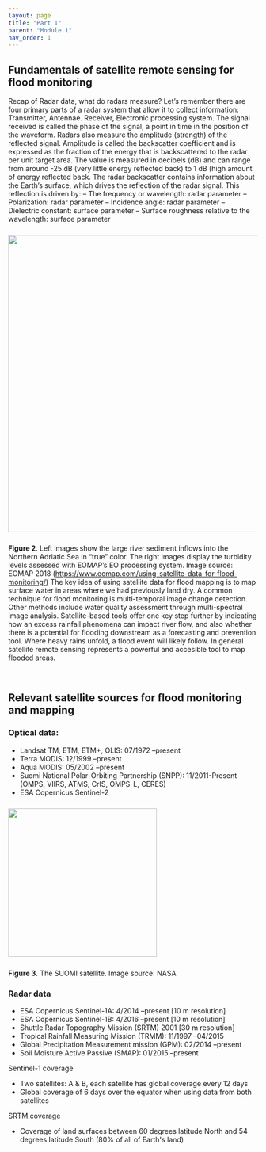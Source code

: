 ```yaml
---
layout: page
title: "Part 1"
parent: "Module 1"
nav_order: 1
---
```



## Fundamentals of satellite remote sensing for flood monitoring
Recap of Radar data, what do radars measure?
Let’s remember there are four primary parts of a radar system that allow it to collect information: Transmitter, Antennae. Receiver, Electronic processing system. The signal received is called the phase of the signal, a point in time in the position of the waveform. Radars also measure the amplitude (strength) of the reflected signal. Amplitude is called the backscatter coefficient and is expressed as the fraction of the energy that is backscattered to the radar per unit target area. The value is measured in decibels (dB) and can range from around -25 dB (very little energy reflected back) to 1 dB (high amount of energy reflected back.
The radar backscatter contains information about the Earth’s surface, which drives the reflection of the radar signal.  This reflection is driven by:
– The frequency or wavelength: radar parameter
– Polarization: radar parameter
– Incidence angle: radar parameter
– Dielectric constant: surface parameter
– Surface roughness relative to the wavelength: surface parameter

<img align="center" src="../images/flood-mapping-sar-images/01_wat.png"  vspace="10" width="600">

**Figure 2**. Left images show the large river sediment inflows into the Northern Adriatic Sea in “true” color. The right images display the turbidity levels assessed with EOMAP’s EO processing system. Image source: EOMAP 2018 (https://www.eomap.com/using-satellite-data-for-flood-monitoring/)
The key idea of using satellite data for flood mapping is to map surface water in areas where we had previously land dry. A common technique for flood monitoring is multi-temporal image change detection. Other methods include water quality assessment through multi-spectral image analysis. Satellite-based tools offer one key step further by indicating how an excess rainfall phenomena can impact river flow, and also whether there is a potential for flooding downstream as a forecasting and prevention tool. Where heavy rains unfold, a flood event will likely follow. 
In general satellite remote sensing represents a powerful and accesible tool to map flooded areas.

&nbsp;

## Relevant satellite sources for flood monitoring and mapping

### Optical data: ###
* Landsat TM, ETM, ETM+, OLIS: 07/1972 –present
* Terra MODIS: 12/1999 –present
* Aqua MODIS: 05/2002 –present
* Suomi National Polar-Orbiting Partnership (SNPP): 11/2011-Present (OMPS, VIIRS, ATMS, CrIS, OMPS-L, CERES)
* ESA Copernicus Sentinel-2

<img align="center" src="../images/flood-mapping-sar-images/02_suomi.jpg"  vspace="10" width="300">

**Figure 3.** The SUOMI satellite. Image source: NASA 

### Radar data ###
* ESA Copernicus Sentinel-1A: 4/2014 –present [10 m resolution]
* ESA Copernicus Sentinel-1B: 4/2016 –present [10 m resolution]
* Shuttle Radar Topography Mission (SRTM) 2001 [30 m resolution]
* Tropical Rainfall Measuring Mission (TRMM): 11/1997 –04/2015
* Global Precipitation Measurement mission (GPM): 02/2014 –present
* Soil Moisture Active Passive (SMAP): 01/2015 –present


Sentinel-1 coverage
* Two satellites: A & B,  each satellite has global coverage every 12 days
* Global coverage of 6 days over the equator when using data from both satellites

SRTM coverage
* Coverage of land surfaces between 60 degrees latitude North and 54 degrees latitude South (80% of all of Earth's land)
